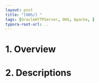 ```yaml
---
layout: post
title: "[OHS/] "
tags: [OracleHTTPServer, OHS, Apache, ]
typora-root-url: ..
---
```


# 1. Overview





# 2. Descriptions



